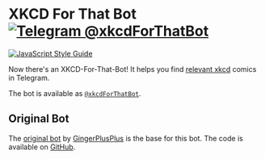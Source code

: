 # XKCD For That Bot [![Telegram @xkcdForThatBot](https://img.shields.io/badge/Telegram-%40xkcdForThatBot-blue.svg)](https://t.me/xkcdForThatBot)

[![JavaScript Style Guide](https://cdn.rawgit.com/standard/standard/master/badge.svg)](https://github.com/standard/standard)

Now there's an XKCD-For-That-Bot! It helps you find [relevant xkcd] comics in Telegram.

The bot is available as [`@xkcdForThatBot`](https://t.me/xkcdForThatBot).

## Original Bot
The [original bot](https://t.me/xkcdsearch_bot) by
[GingerPlusPlus](https://github.com/GingerPlusPlus) is the base for this bot.
The code is available on [GitHub](https://github.com/GingerPlusPlus/xkcd-search-bot).

[relevant xkcd]: https://relevantxkcd.appspot.com/
